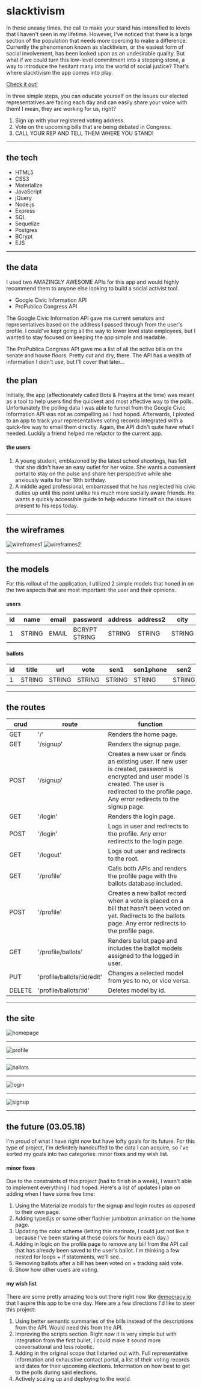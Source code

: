 # slacktivism

In these uneasy times, the call to make your stand has intensified to levels that I
haven't seen in my lifetime. However, I've noticed that there is a large section of
the population that needs more coercing to make a difference. Currently the phenomenon known as slacktivism, or the easiest form of social involvement, has been looked upon as an undesirable quality.
But what if we could turn this low-level commitment into a stepping stone, a way to introduce
the hesitant many into the world of social justice? That's where slacktivism the app comes into play.

[Check it out!](http://slacktivism.herokuapp.com/)

In three simple steps, you can educate yourself on the issues our elected representatives are facing each day and can easily share your voice with them! I mean, they are working for us, right?

1. Sign up with your registered voting address.
2. Vote on the upcoming bills that are being debated in Congress.
3. CALL YOUR REP AND TELL THEM WHERE YOU STAND!

***

## the tech
* HTML5
* CSS3
* Materialize
* JavaScript
* jQuery
* Node.js
* Express
* SQL
* Sequelize
* Postgres
* BCrypt
* EJS

***

## the data

I used two AMAZINGLY AWESOME APIs for this app and would highly recommend them to anyone else looking to build a social activist tool.

* Google Civic Information API
* ProPublica Congress API

The Google Civic Information API gave me current senators and representatives based on the address I passed through from the user's profile. I could've kept going all the way to lower level state employees, but I wanted to stay focused on keeping the app simple and readable.

The ProPublica Congress API gave me a list of all the active bills on the senate and house floors. Pretty cut and dry, there. The API has a wealth of information I didn't use, but I'll cover that later...

## the plan

Initially, the app (affectionately called Bots & Prayers at the time) was meant as a tool to help users find the quickest and most affective way to the polls. Unfortunately the polling data I was able to funnel from the Google Civic Information API was not as compelling as I had hoped. Afterwards, I pivoted to an app to track your representatives voting records integrated with a quick-fire way to email them directly. Again, the API didn't quite have what I needed. Luckily a friend helped me refactor to the current app.

#### the users

1. A young student, emblazoned by the latest school shootings, has felt that she didn't have an easy outlet for her voice. She wants a convenient portal to stay on the pulse and share her perspective while she anxiously waits for her 18th birthday.
2. A middle aged professional, embarrassed that he has neglected his civic duties up until this point unlike his much more socially aware friends. He wants a quickly accessible guide to help educate himself on the issues present to his reps today.

***

## the wireframes

![wireframes1](https://raw.githubusercontent.com/danheyward/vote-app/master/public/img/wireframes1.jpeg)
![wireframes2](https://raw.githubusercontent.com/danheyward/vote-app/master/public/img/wireframes2.jpeg)

***

## the models

For this rollout of the application, I utilized 2 simple models that honed in on the two aspects that are most important: the user and their opinions.

#### users
| id | name   | email | password      | address | address2 | city   | state  | zipcode  | party  |
|----|--------|-------|---------------|---------|----------|--------|--------|----------|--------|
| 1  | STRING | EMAIL | BCRYPT STRING | STRING  | STRING   | STRING | STRING | STRING   | STRING |

#### ballots
| id | title   | url | vote      | sen1 | sen1phone | sen2   | sen2phone  | rep  | repphone | userid|
|----|--------|-------|---------------|---------|----------|--------|--------|----------|--------|--------|
| 1  | STRING | STRING | STRING | STRING  | STRING   | STRING | STRING | STRING   | STRING | STRING |

***

## the routes

|crud|route|function|
|---|---|---|
|GET|'/'|Renders the home page.|
|GET|'/signup'|Renders the signup page.|
|POST|'/signup'|Creates a new user or finds an existing user. If new user is created, password is encrypted and user model is created. The user is redirected to the profile page. Any error redirects to the signup page.|
|GET|'/login'|Renders the login page.|
|POST|'/login'|Logs in user and redirects to the profile. Any error redirects to the login page.|
|GET|'/logout'|Logs out user and redirects to the root.|
|GET|'/profile'|Calls both APIs and renders the profile page with the ballots database included.|
|POST|'/profile'|Creates a new ballot record when a vote is placed on a bill that hasn't been voted on yet. Redirects to the ballots page. Any error redirects to the profile page.|
|GET|'/profile/ballots'|Renders ballot page and includes the ballot models assigned to the logged in user.|
|PUT|'profile/ballots/:id/edit'|Changes a selected model from yes to no, or vice versa.|
|DELETE|'profile/ballots/:id'|Deletes model by id.|

***

## the site

![homepage](https://raw.githubusercontent.com/danheyward/vote-app/master/public/img/home.png)
***
![profile](https://raw.githubusercontent.com/danheyward/vote-app/master/public/img/profile.png)
***
![ballots](https://raw.githubusercontent.com/danheyward/vote-app/master/public/img/ballots.png)
***
![login](https://raw.githubusercontent.com/danheyward/vote-app/master/public/img/login.png)
***
![signup](https://raw.githubusercontent.com/danheyward/vote-app/master/public/img/signup.png)

***

## the future (03.05.18)

I'm proud of what I have right now but have lofty goals for its future. For this type of project, I'm definitely handcuffed to the data I can acquire, so I've sorted my goals into two categories: minor fixes and my wish list.

#### minor fixes
Due to the constraints of this project (had to finish in a week), I wasn't able to implement everything I had hoped. Here's a list of updates I plan on adding when I have some free time:

1. Using the Materialize modals for the signup and login routes as opposed to their own page.
2. Adding typed.js or some other flashier jumbotron animation on the home page.
3. Updating the color scheme (letting this marinate, I could just not like it because I've been staring at these colors for hours each day.)
4. Adding in logic on the profile page to remove any bill from the API call that has already been saved to the user's ballot. I'm thinking a few nested for loops + if statements, we'll see...
5. Removing ballots after a bill has been voted on + tracking said vote.
6. Show how other users are voting.


#### my wish list
There are some pretty amazing tools out there right now like [democracy.io](https://democracy.io/#!/) that I aspire this app to be one day. Here are a few directions I'd like to steer this project:

1. Using better semantic summaries of the bills instead of the descriptions from the API. Would need this from the API.
2. Improving the scripts section. Right now it is very simple but with integration from the first bullet, I could make it sound more conversational and less robotic.
3. Adding in the original scope that I started out with. Full representative information and exhaustive contact portal, a list of their voting records and dates for their upcoming elections. Information on how best to get to the polls during said elections.
4. Actively scaling up and deploying to the world.
